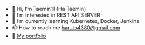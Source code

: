 - 👋 Hi, I’m Taemin11 (Ha Taemin)
- 👀 I’m interested in REST API SERVER
- 🌱 I’m currently learning Kubernetes, Docker, Jenkins
- 📫 How to reach me haruto4380@gmail.com
- 🧾 [My portfolio](https://www.notion.so/Ha-Taemin-a51388b5669045eca49662a41299776d)



